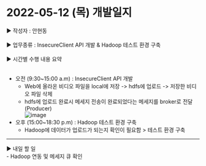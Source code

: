 <h1>2022-05-12 (목) 개발일지</h1>

▶ 작성자 : 안현동<br><br>
▶ 업무종류 : InsecureClient API 개발 & Hadoop 테스트 환경 구축 <br><br>
▶ 시간별 수행 내용 요약<br><br>

- 오전 (9:30~15:00 a.m) : InsecureClient API 개발
  - Web에 올라온 비디오 파일을 local에 저장 -> hdfs에 업로드 -> 저장한 비디오 파일 삭제
  - hdfs에 업로드 완료시 메세지 전송이 완료되었다는 메세지를 broker로 전달(Producer)<br>
![image](https://user-images.githubusercontent.com/81276472/170611146-c5b4c973-1c21-49f1-95a0-3a1e3cd80136.png)<br>
- 오후 (15:00~18:30 p.m) : Hadoop 테스트 환경 구축
  - Hadoop에 데이터가 업로드가 되는지 확인이 필요함 > 테스트 환경 구축


<hr>
▶ 내일 할 일<br>
- Hadoop 연동 및 메세지 큐 확인
